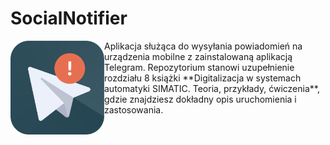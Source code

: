 # SocialNotifier

<img src="img/SocialNotifier_Icon.png" width="150" title="SocialNotifier application icon" align="left">
Aplikacja służąca do wysyłania powiadomień na urządzenia mobilne z zainstalowaną aplikacją Telegram. Repozytorium stanowi uzupełnienie rozdziału 8 książki **Digitalizacja w systemach automatyki SIMATIC. Teoria, przykłady, ćwiczenia**, gdzie znajdziesz dokładny opis uruchomienia i zastosowania.
